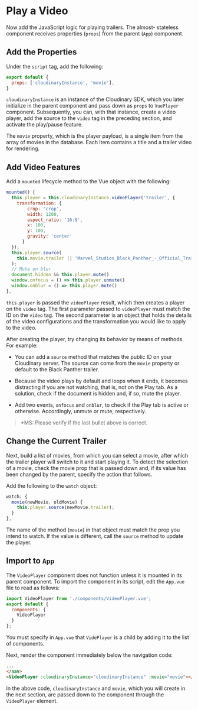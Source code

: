 # Play a Video

Now add the JavaScript logic for playing trailers. The almost- stateless component receives properties (`props`) from the parent (`App`) component.


## Add the Properties

Under the `script` tag, add the following:

```js
export default {
  props: ['cloudinaryInstance', 'movie'],
}
```

`cloudinaryInstance` is an instance of the Cloudinary SDK, which you later initialize in the parent component and pass down as `props` to `VuePlayer` component. Subsequently, you can, with that instance, create a video player, add the source to the `video` tag in the preceding section, and activate the play/pause feature.

The `movie` property, which is the player payload, is a single item from the array of movies in the database. Each item contains a title and a trailer video for rendering.


## Add Video Features

Add a `mounted` lifecycle method to the Vue object with the following:

```js
mounted() {
  this.player = this.cloudinaryInstance.videoPlayer('trailer', {
    transformation: {
        crop: 'crop',
        width: 1200,
        aspect_ratio: '16:9',
        x: 100,
        y: 100,
        gravity: 'center'
      }
  });
  this.player.source(
    this.movie.trailer || 'Marvel_Studios_Black_Panther_-_Official_Trailer_nmrtr7'
  );
  // Mute on blur
  document.hidden && this.player.mute()
  window.onfocus = () => this.player.unmute()
  window.onblur = () => this.player.mute()
},
```

`this.player` is passed the `videoPlayer` result, which then creates a player on the `video` tag. The first parameter passed to `videoPlayer` must match the ID on the `video` tag. The second parameter is an object that holds the details of the video configurations and the transformation you would like to apply to the video.

After creating the player, try changing its behavior by means of methods. For example:

* You can add a `source` method that  matches the public ID on your Cloudinary server. The source can come from the `movie` property or default to the Black Panther trailer.

* Because the video plays by default and loops when it ends, it  becomes distracting if you are not watching, that is, not on the Play tab. As a solution, check if the document is hidden and, if so, mute the player. 

* Add two events, `onfocus` and `onblur`, to check if the Play tab is active or otherwise. Accordingly, unmute or mute, respectively.

> *MS: Please verify if the last bullet above is correct.


## Change the Current Trailer

Next, build a list of movies, from which you can select a movie, after which the trailer player will switch to it and start playing it. To detect the selection of a movie, check the movie prop that is passed down and, if its value has been changed by the parent, specify the action that follows.

Add the following to the `watch` object:

```js
watch: {
  movie(newMovie, oldMovie) {
    this.player.source(newMovie.trailer);
  }
},
```

The name of the method (`movie`) in that object must match the prop you intend to watch. If the value is different, call the `source` method to update the player.


## Import to `App`

The `VideoPlayer` component does not function unless it is mounted in its parent component. To import the component in its script, edit the `App.vue` file to read as follows:

```js
import VideoPlayer from './components/VideoPlayer.vue';
export default {
  components: {
    VideoPlayer
  }
};
```

You must specify in `App.vue` that `VidePlayer` is a child by adding it to the list of components.

Next, render the component immediately below the navigation code:

```html
...
</nav>
<VideoPlayer :cloudinaryInstance="cloudinaryInstance" :movie="movie"></VideoPlayer>
```

In the above code, `cloudinaryInstance` and `movie`, which you will create in the next section, are passed down to the component through the `VideoPlayer` element.